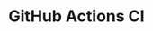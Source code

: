 # GitHub Actions CI




















































































































































































































































































































































































































































































































































































































































































































































































































































































































































































































































































































































































































































































































































































































































































































































































































































































































































































































































































































































































